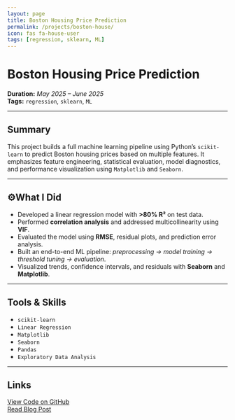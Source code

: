 ```yaml
---
layout: page
title: Boston Housing Price Prediction
permalink: /projects/boston-house/
icon: fas fa-house-user
tags: [regression, sklearn, ML]
---
```


# Boston Housing Price Prediction

**Duration:** _May 2025 – June 2025_  
**Tags:** `regression`, `sklearn`, `ML`

---

## Summary

This project builds a full machine learning pipeline using Python’s `scikit-learn` to predict Boston housing prices based on multiple features. It emphasizes feature engineering, statistical evaluation, model diagnostics, and performance visualization using `Matplotlib` and `Seaborn`.

---

## ⚙What I Did

- Developed a linear regression model with **>80% R²** on test data.
- Performed **correlation analysis** and addressed multicollinearity using **VIF**.
- Evaluated the model using **RMSE**, residual plots, and prediction error analysis.
- Built an end-to-end ML pipeline:
  _preprocessing → model training → threshold tuning → evaluation_.
- Visualized trends, confidence intervals, and residuals with **Seaborn** and **Matplotlib**.

---

## Tools & Skills

- `scikit-learn`
- `Linear Regression`
- `Matplotlib`
- `Seaborn`
- `Pandas`
- `Exploratory Data Analysis`

---

## Links

<a href="https://github.com/Tushar-bioinfo/Boston-house-price-prediction" target="_blank">
  <i class="fab fa-github"></i> View Code on GitHub
</a>  
<br>
<a href="https://tushar-bioinfo.github.io/learning-bioinformatics/posts/boston-house-model/" target="_blank">
  <i class="fas fa-book-open"></i> Read Blog Post
</a>
